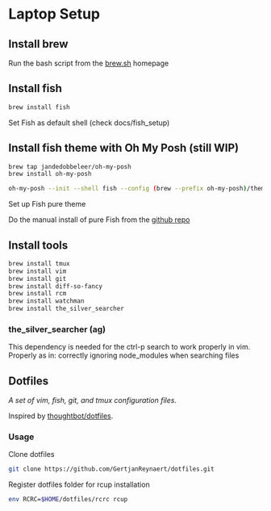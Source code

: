 # Laptop Setup

## Install brew

Run the bash script from the [brew.sh](https://brew.sh/) homepage

## Install fish

```sh
brew install fish
```

Set Fish as default shell (check docs/fish_setup)

## Install fish theme with Oh My Posh (still WIP)

```sh
brew tap jandedobbeleer/oh-my-posh
brew install oh-my-posh

oh-my-posh --init --shell fish --config (brew --prefix oh-my-posh)/themes/pure.omp.json | source
```

Set up Fish pure theme

Do the manual install of pure Fish from the [github repo](https://github.com/pure-fish/pure#manually)

## Install tools

```sh
brew install tmux
brew install vim
brew install git
brew install diff-so-fancy
brew install rcm
brew install watchman
brew install the_silver_searcher
```

### the_silver_searcher (ag)

This dependency is needed for the ctrl-p search to work properly in vim.
Properly as in: correctly ignoring node_modules when searching files

## Dotfiles

_A set of vim, fish, git, and tmux configuration files._

Inspired by [thoughtbot/dotfiles](https://github.com/thoughtbot/dotfiles).

### Usage

Clone dotfiles

```sh
git clone https://github.com/GertjanReynaert/dotfiles.git
```

Register dotfiles folder for rcup installation

```sh
env RCRC=$HOME/dotfiles/rcrc rcup
```
